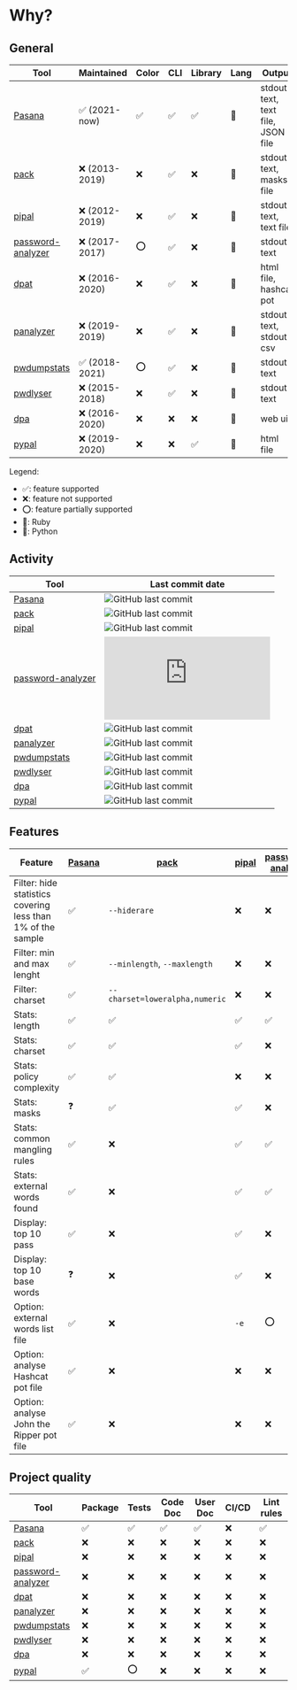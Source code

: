 # Why?

## General

| Tool                   | Maintained    | Color | CLI | Library | Lang | Output                            |
| ---------------------- | ------------- | ----- | --- | ------- | ---- | --------------------------------- |
| [Pasana][0]            | ✅ (2021-now)  | ✅     | ✅   | ✅       | 💎    | stdout text, text file, JSON file |
| [pack][1]              | ❌ (2013-2019) | ❌     | ✅   | ❌       | 🐍    | stdout text, masks file           |
| [pipal][2]             | ❌ (2012-2019) | ❌     | ✅   | ❌       | 💎    | stdout text, text file            |
| [password-analyzer][3] | ❌ (2017-2017) | ⭕     | ✅   | ❌       | 🐍    | stdout text                       |
| [dpat][4]              | ❌ (2016-2020) | ❌     | ✅   | ❌       | 🐍    | html file, hashcat pot            |
| [panalyzer][5]         | ❌ (2019-2019) | ❌     | ✅   | ❌       | 🐍    | stdout text, stdout csv           |
| [pwdumpstats][6]       | ✅ (2018-2021) | ⭕     | ✅   | ❌       | 🐍    | stdout text                       |
| [pwdlyser][7]          | ❌ (2015-2018) | ❌     | ✅   | ❌       | 🐍    | stdout text                       |
| [dpa][8]               | ❌ (2016-2020) | ❌     | ❌   | ❌       | 🐍    | web ui                            |
| [pypal][9]             | ❌ (2019-2020) | ❌     | ❌   | ✅       | 🐍    | html file                         |

Legend:

- ✅: feature supported
- ❌: feature not supported
- ⭕️: feature partially supported
- 💎: Ruby
- 🐍: Python

## Activity

| Tool                   | Last commit date                                                                                                     |
| ---------------------- | -------------------------------------------------------------------------------------------------------------------- |
| [Pasana][0]            | ![GitHub last commit](https://img.shields.io/github/last-commit/sec-it/pasana?style=flat-square)                     |
| [pack][1]              | ![GitHub last commit](https://img.shields.io/github/last-commit/iphelix/pack?style=flat-square)                      |
| [pipal][2]             | ![GitHub last commit](https://img.shields.io/github/last-commit/digininja/pipal?style=flat-square)                   |
| [password-analyzer][3] | ![GitHub last commit](https://img.shields.io/github/last-commit/dank-panda/password-analyzer.py?style=flat-square)   |
| [dpat][4]              | ![GitHub last commit](https://img.shields.io/github/last-commit/clr2of8/DPAT?style=flat-square)                      |
| [panalyzer][5]         | ![GitHub last commit](https://img.shields.io/github/last-commit/ShawnDEvans/panalyzer?style=flat-square)             |
| [pwdumpstats][6]       | ![GitHub last commit](https://img.shields.io/github/last-commit/Dionach/pwdumpstats?style=flat-square)               |
| [pwdlyser][7]          | ![GitHub last commit](https://img.shields.io/github/last-commit/ins1gn1a/Pwdlyser-CLI?style=flat-square)             |
| [dpa][8]               | ![GitHub last commit](https://img.shields.io/github/last-commit/danTaler/Domain-Password-Analyzer?style=flat-square) |
| [pypal][9]             | ![GitHub last commit](https://img.shields.io/github/last-commit/f0cker/pypal?style=flat-square)                      |

## Features

| Feature                                                     | [Pasana][0] | [pack][1]                      | [pipal][2] | [password-analyzer][3] | [dpat][4] | [panalyzer][5]   | [pwdumpstats][6] | [pwdlyser][7] | [dpa][8] | [pypal][9] |
| ----------------------------------------------------------- | ----------- | ------------------------------ | ---------- | ---------------------- | --------- | ---------------- | ---------------- | ------------- | -------- | ---------- |
| Filter: hide statistics covering less than 1% of the sample | ✅           | `--hiderare`                   | ❌          | ❌                      | ❌         | ❌                | ❓                | ❓             | ❓        | ❓          |
| Filter: min and max lenght                                  | ✅           | `--minlength`, `--maxlength`   | ❌          | ❌                      | ❌         | `--min`, `--max` | ❓                | ❓             | ❓        | ❓          |
| Filter: charset                                             | ✅           | `--charset=loweralpha,numeric` | ❌          | ❌                      | ❌         | ❌                | ❓                | ❓             | ❓        | ❓          |
| Stats: length                                               | ✅           | ✅                              | ✅          | ✅                      | ✅         | ⭕                | ❓                | ❓             | ❓        | ❓          |
| Stats: charset                                              | ✅           | ✅                              | ✅          | ❌                      | ❌         | ✅                | ❓                | ❓             | ❓        | ❓          |
| Stats: policy complexity                                    | ✅           | ✅                              | ❌          | ❌                      | ❌         | ❌                | ❓                | ❓             | ❓        | ❓          |
| Stats: masks                                                | ❓           | ✅                              | ✅          | ❌                      | ❌         | ❌                | ❓                | ❓             | ❓        | ❓          |
| Stats: common mangling rules                                | ✅           | ❌                              | ✅          | ✅                      | ❌         | ❌                | ❓                | ❓             | ❓        | ❓          |
| Stats: external words found                                 | ✅           | ❌                              | ✅          | ✅                      | ❌         | ❌                | ❓                | ❓             | ❓        | ❓          |
| Display: top 10 pass                                        | ✅           | ❌                              | ✅          | ❌                      | ✅         | ❌                | ❓                | ❓             | ❓        | ❓          |
| Display: top 10 base words                                  | ❓           | ❌                              | ✅          | ❌                      | ❌         | ❌                | ❓                | ❓             | ❓        | ❓          |
| Option: external words list file                            | ✅           | ❌                              | `-e`       | ⭕                      | ❌         | ❌                | ❓                | ❓             | ❓        | ❓          |
| Option: analyse Hashcat pot file                            | ✅           | ❌                              | ❌          | ❌                      | ✅         | ❌                | ❓                | ❓             | ❓        | ❓          |
| Option: analyse John the Ripper pot file                    | ✅           | ❌                              | ❌          | ❌                      | ❌         | ❌                | ❓                | ❓             | ❓        | ❓          |

## Project quality

| Tool                   | Package | Tests | Code Doc | User Doc | CI/CD | Lint rules |
| ---------------------- | ------- | ----- | -------- | -------- | ----- | ---------- |
| [Pasana][0]            | ✅       | ✅     | ✅        | ✅        | ❌     | ✅          |
| [pack][1]              | ❌       | ❌     | ❌        | ❌        | ❌     | ❌          |
| [pipal][2]             | ❌       | ❌     | ❌        | ❌        | ❌     | ❌          |
| [password-analyzer][3] | ❌       | ❌     | ❌        | ❌        | ❌     | ❌          |
| [dpat][4]              | ❌       | ❌     | ❌        | ❌        | ❌     | ❌          |
| [panalyzer][5]         | ❌       | ❌     | ❌        | ❌        | ❌     | ❌          |
| [pwdumpstats][6]       | ❌       | ❌     | ❌        | ❌        | ❌     | ❌          |
| [pwdlyser][7]          | ❌       | ❌     | ❌        | ❌        | ❌     | ❌          |
| [dpa][8]               | ❌       | ❌     | ❌        | ❌        | ❌     | ❌          |
| [pypal][9]             | ✅       | ⭕     | ❌        | ❌        | ❌     | ❌          |

[0]:https://github.com/sec-it/pasana
[1]:https://github.com/iphelix/pack
[2]:https://github.com/digininja/pipal
[3]:https://github.com/dank-panda/password-analyzer.py
[4]:https://github.com/clr2of8/DPAT
[5]:https://github.com/ShawnDEvans/panalyzer
[6]:https://github.com/Dionach/pwdumpstats
[7]:https://github.com/ins1gn1a/Pwdlyser-CLI
[8]:https://github.com/danTaler/Domain-Password-Analyzer
[9]:https://github.com/f0cker/pypal
